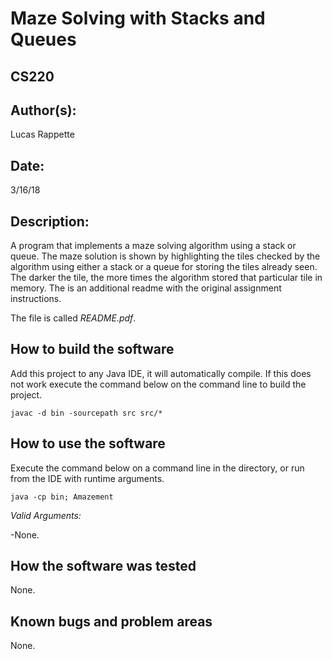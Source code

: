 #  Maze Solving with Stacks and Queues
## CS220

## Author(s):

Lucas Rappette

## Date:

3/16/18


## Description:

A program that implements a maze solving algorithm using a stack or queue.
The maze solution is shown by highlighting the tiles checked by the algorithm
using either a stack or a queue for storing the tiles already seen. The darker the tile,
the more times the algorithm stored that particular tile in memory.
The is an additional readme with the original assignment instructions.

The file is called _README.pdf_.


## How to build the software

Add this project to any Java IDE, it will automatically compile.
If this does not work execute the command below on the command line to build the project.

```
javac -d bin -sourcepath src src/*
```


## How to use the software

Execute the command below on a command line in the directory, or run from the 
IDE with runtime arguments.

```
java -cp bin; Amazement
```

_Valid Arguments:_

-None.


## How the software was tested

None.


## Known bugs and problem areas

None.